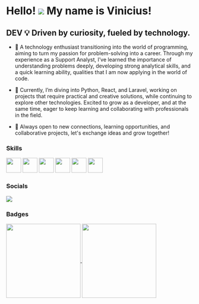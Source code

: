 # Hello! <img src="https://user-images.githubusercontent.com/18350557/176309783-0785949b-9127-417c-8b55-ab5a4333674e.gif"> My name is Vinicius!
## DEV 💡 Driven by curiosity, fueled by technology.


- 💬 A technology enthusiast transitioning into the world of programming, aiming to turn my passion for problem-solving into a career. Through my experience as a Support Analyst, I’ve learned the importance of understanding problems deeply, developing strong analytical skills, and a quick learning ability, qualities that I am now applying in the world of code.

- 🔭 Currently, I’m diving into Python, React, and Laravel, working on projects that require practical and creative solutions, while continuing to explore other technologies. Excited to grow as a developer, and at the same time, eager to keep learning and collaborating with professionals in the field.

- 🌱 Always open to new connections, learning opportunities, and collaborative projects, let's exchange ideas and grow together!


### Skills

<div>
  <img src="https://cdn.jsdelivr.net/gh/devicons/devicon/icons/python/python-original.svg" height="40"/>
  <img src="https://cdn.jsdelivr.net/gh/devicons/devicon/icons/html5/html5-original.svg" height="40"/>
  <img src="https://cdn.jsdelivr.net/gh/devicons/devicon/icons/css3/css3-original.svg" height="40"/>
  <img src="https://cdn.jsdelivr.net/gh/devicons/devicon@latest/icons/react/react-original.svg" height="40"/> 
  <img src="https://cdn.jsdelivr.net/gh/devicons/devicon@latest/icons/git/git-original.svg" height="40"/>
  <img src="https://cdn.jsdelivr.net/gh/devicons/devicon@latest/icons/javascript/javascript-original.svg" height="40"/>
</div>

### Socials

<div>
  <a href="https://www.linkedin.com/in/vinicius-pignataro/"><img src="https://img.shields.io/badge/-LinkedIn-%230077B5?style=for-the-badge&logo=linkedin&logoColor=white" target="_blank"></a> 
</div>

### Badges

<a href="https://github.com/anuraghazra/convoychat">
  <img height=200 align="center" src="https://github-readme-stats.vercel.app/api/top-langs?username=ViniciusPignataro&layout=compact&langs_count=8&card_width=320&theme=midnight-purple" />
</a>
<a href="https://github.com/anuraghazra/github-readme-stats">
  <img height=200 align="center" src="https://github-readme-stats.vercel.app/api?username=ViniciusPignataro&theme=midnight-purple" />
</a>
